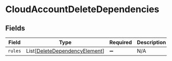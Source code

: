 # CloudAccountDeleteDependencies


## Fields

| Field                                                                           | Type                                                                            | Required                                                                        | Description                                                                     |
| ------------------------------------------------------------------------------- | ------------------------------------------------------------------------------- | ------------------------------------------------------------------------------- | ------------------------------------------------------------------------------- |
| `rules`                                                                         | List[[DeleteDependencyElement](../../models/shared/deletedependencyelement.md)] | :heavy_minus_sign:                                                              | N/A                                                                             |